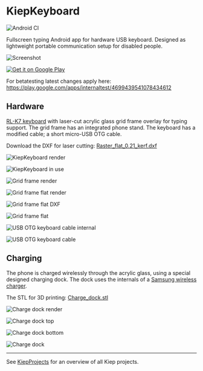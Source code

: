 # KiepKeyboard

![Android CI](https://github.com/Joozt/KiepKeyboard/workflows/Android%20CI/badge.svg)

Fullscreen typing Android app for hardware USB keyboard. Designed as lightweight portable communication setup for disabled people.

![Screenshot](images/Screenshot.jpg)

[![Get it on Google Play](images/google-play-badge.png)](https://play.google.com/store/apps/details?id=nl.joozt.kiep.keyboard)

For betatesting latest changes apply here: https://play.google.com/apps/internaltest/4699439541078434612

## Hardware
[RL-K7 keyboard](https://www.aliexpress.com/item/4000336069065.html) with laser-cut acrylic glass grid frame overlay for typing support. The grid frame has an integrated phone stand. The keyboard has a modified cable; a short micro-USB OTG cable.

Download the DXF for laser cutting: [Raster_flat_0.21_kerf.dxf](Raster_flat_0.21_kerf.dxf)

![KiepKeyboard render](images/KiepKeyboard_render.jpg)

![KiepKeyboard in use](images/KiepKeyboard_in_use.jpg)

![Grid frame render](images/Grid_frame_render.jpg)

![Grid frame flat render](images/Grid_frame_flat_render.jpg)

![Grid frame flat DXF](images/Grid_frame_flat_DXF.jpg)

![Grid frame flat](images/Grid_frame_flat.jpg)

![USB OTG keyboard cable internal](images/USB_OTG_keyboard_cable_internal.jpg)

![USB OTG keyboard cable](images/USB_OTG_keyboard_cable.jpg)

## Charging
The phone is charged wirelessly through the acrylic glass, using a special designed charging dock. The dock uses the internals of a [Samsung wireless charger](https://www.aliexpress.com/item/33001957782.html).

The STL for 3D printing: [Charge_dock.stl](Charge_dock.stl)

![Charge dock render](images/Charge_dock_render.jpg)

![Charge dock top](images/Charge_dock_top.jpg)

![Charge dock bottom](images/Charge_dock_bottom.jpg)

![Charge dock](/images/Charge_dock.gif)


---
See [KiepProjects](https://github.com/Joozt/KiepProjects) for an overview of all Kiep projects.
